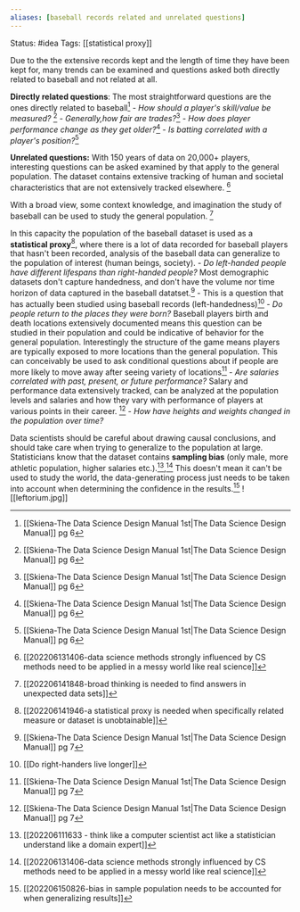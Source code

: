 ```yaml
---
aliases: [baseball records related and unrelated questions]
---
```

Status: #idea
Tags: [[statistical proxy]]

Due to the the extensive records kept and the length of time they have been kept for, many trends can be examined and questions asked both directly related to baseball and not related at all.

**Directly related questions**: The most straightforward questions are the ones directly related to baseball[^1]
	- *How should a player's skill/value be measured?* [^1]
	- *Generally,how fair are trades?*[^1]
	- *How does player performance change as they get older?*[^1]
	- *Is batting correlated with a player's position?*[^1]

**Unrelated questions:** With 150 years of data on 20,000+ players, interesting questions can be asked examined by that apply to the general population. The dataset contains extensive tracking of human and societal characteristics that are not extensively tracked elsewhere. [^7]

With a broad view, some context knowledge, and imagination the study of baseball can be used to study the general population. [^3]

In this capacity the population of the baseball dataset is used as a **statistical proxy**[^4], where there is a lot of data recorded for baseball players that hasn't been recorded, analysis of the baseball data can generalize to the population of interest (human beings, society).
	- *Do left-handed people have different lifespans than right-handed people?* Most demographic datasets don't capture handedness, and don't have the volume nor time horizon of data captured in the baseball datatset.[^2] 
		- This is a question that has actually been studied using baseball records (left-handedness)[^5] 
	- *Do people return to the places they were born?* Baseball players birth and death locations extensively documented means this question can be studied in their population and could be indicative of behavior for the general population. Interestingly the structure of the game means players are typically exposed to more locations than the general population. This can conceivably be used to ask conditional questions about if people are more likely to move away after seeing variety of locations[^2]
	- *Are salaries correlated with past, present, or future performance?* Salary and performance data extensively tracked, can be analyzed at the population levels and salaries and how they vary with performance of players at various points in their career. [^2]
	- *How have heights and weights changed in the population over time?*

Data scientists should be careful about drawing causal conclusions, and should take care when trying to generalize to the population at large.  Statisticians know that the dataset contains **sampling bias** (only male, more athletic population, higher salaries etc.).[^6],[^7]  This doesn't mean it can't be used to study the world, the data-generating process just needs to be taken into account when determining the confidence in the results.[^8]
![[leftorium.jpg]]

[^1]: [[Skiena-The Data Science  Design Manual 1st|The Data Science Design Manual]] pg 6
[^2]:[[Skiena-The Data Science  Design Manual 1st|The Data Science Design Manual]] pg 7
[^3]:[[202206141848-broad thinking is needed to find answers in unexpected data sets]]
[^4]:[[202206141946-a statistical proxy is needed when specifically related measure or dataset is unobtainable]]
[^5]:[[Do right-handers live longer]]
[^6]:[[202206111633 - think like a computer scientist act like a statistician understand like a domain expert]]
[^7]:[[202206131406-data science methods strongly influenced by CS methods need to be applied in a messy world like real science]]
[^8]:[[202206150826-bias in sample population needs to be accounted for when generalizing results]]

